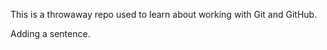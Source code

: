 This is a throwaway repo used to learn about working with Git and GitHub.







Adding a sentence.

